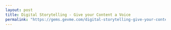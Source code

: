 ```yaml
---
layout: post
title: Digital Storytelling - Give your Content a Voice
permalink: "https://gems.gevme.com/digital-storytelling-give-your-content-a-voice"
---
```

